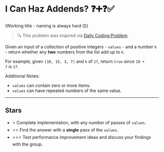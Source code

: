 # I Can Haz Addends? ❓➕❓✅

(Working title - naming is always hard 😊)

> 🔍 This problem was inspired via [Daily Coding Problem](https://www.dailycodingproblem.com/).

Given an input of a collection of positive integers - `values`  - and a number `k` - return whether any **two** numbers from the list add up to `k`.

For example, given `[10, 15, 3, 7]` and `k` of `17`, return `true` since `10 + 7` is `17`.

Additional Notes:

* `values` can contain zero or more items.
* `values` can have repeated numbers of the same value.

---

## Stars

* ⭐ Complete implementation, with any number of passes of `values`.
* ⭐⭐ Find the answer with a **single** pass of the `values`.
* ⭐⭐⭐ Test performance improvement ideas and discuss your findings with the group.